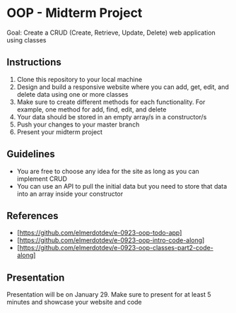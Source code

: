 # OOP - Midterm Project

Goal: Create a CRUD (Create, Retrieve, Update, Delete) web application using classes

## Instructions

1. Clone this repository to your local machine
2. Design and build a responsive website where you can add, get, edit, and delete data using one or more classes
3. Make sure to create different methods for each functionality. For example, one method for add, find, edit, and delete
4. Your data should be stored in an empty array/s in a constructor/s
5. Push your changes to your master branch
6. Present your midterm project

## Guidelines

- You are free to choose any idea for the site as long as you can implement CRUD
- You can use an API to pull the initial data but you need to store that data into an array inside your constructor

## References

- [https://github.com/elmerdotdev/e-0923-oop-todo-app]
- [https://github.com/elmerdotdev/e-0923-oop-intro-code-along]
- [https://github.com/elmerdotdev/e-0923-oop-classes-part2-code-along]

## Presentation

Presentation will be on January 29. Make sure to present for at least 5 minutes and showcase your website and code
